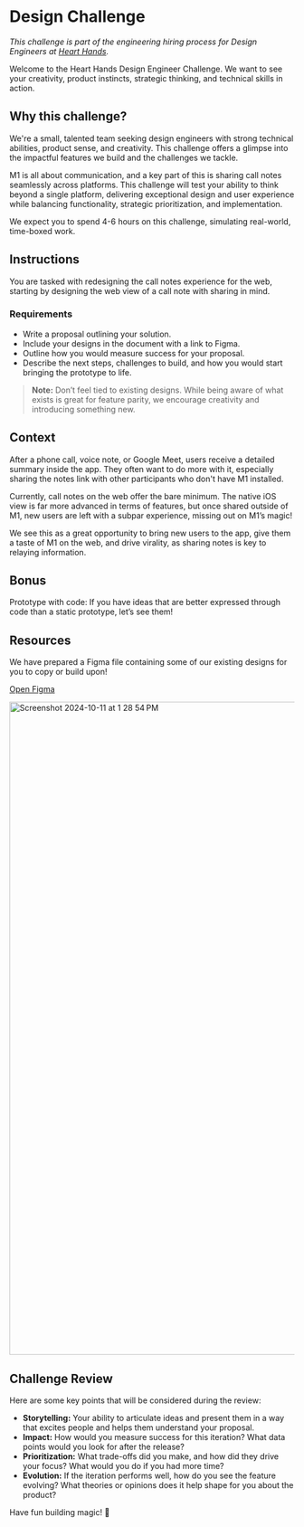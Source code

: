 # Design Challenge

_This challenge is part of the engineering hiring process for Design Engineers
at [Heart Hands](https://hearthands.tech)._

Welcome to the Heart Hands Design Engineer Challenge. We want to see your creativity, product instincts, strategic thinking, and technical skills in action.

## Why this challenge?

We're a small, talented team seeking design engineers with strong technical abilities, product sense, and creativity. This challenge offers a glimpse into the impactful features we build and the challenges we tackle.

M1 is all about communication, and a key part of this is sharing call notes seamlessly across platforms. This challenge will test your ability to think beyond a single platform, delivering exceptional design and user experience while balancing functionality, strategic prioritization, and implementation.

We expect you to spend 4-6 hours on this challenge, simulating real-world, time-boxed work.

## Instructions

You are tasked with redesigning the call notes experience for the web, starting by designing the web view of a call note with sharing in mind.

### Requirements

- Write a proposal outlining your solution.
- Include your designs in the document with a link to Figma.
- Outline how you would measure success for your proposal.
- Describe the next steps, challenges to build, and how you would start bringing the prototype to life.

> **Note:** Don’t feel tied to existing designs. While being aware of what exists is great for feature parity, we encourage creativity and introducing something new.


## Context

After a phone call, voice note, or Google Meet, users receive a detailed summary inside the app. They often want to do more with it, especially sharing the notes link with other participants who don't have M1 installed.

Currently, call notes on the web offer the bare minimum. The native iOS view is far more advanced in terms of features, but once shared outside of M1, new users are left with a subpar experience, missing out on M1’s magic!

We see this as a great opportunity to bring new users to the app, give them a taste of M1 on the web, and drive virality, as sharing notes is key to relaying information.

## Bonus

Prototype with code: If you have ideas that are better expressed through code than a static prototype, let’s see them!

## Resources

We have prepared a Figma file containing some of our existing designs for you to copy or build upon!

[Open Figma](https://www.figma.com/design/LYHc8FzoYfAVo2tPdh9lc1/%5BStef%5D-Design-Engineer-Challenge?node-id=0-1&t=bPSKWg0mJOr1aq31-1)

<img width="1155" alt="Screenshot 2024-10-11 at 1 28 54 PM" src="https://github.com/user-attachments/assets/6b1a75d3-e578-4e5c-bf5c-f520108808f8">


## Challenge Review

Here are some key points that will be considered during the review:

- **Storytelling:** Your ability to articulate ideas and present them in a way that excites people and helps them understand your proposal.
- **Impact:** How would you measure success for this iteration? What data points would you look for after the release?
- **Prioritization:** What trade-offs did you make, and how did they drive your focus? What would you do if you had more time?
- **Evolution:** If the iteration performs well, how do you see the feature evolving? What theories or opinions does it help shape for you about the product?

Have fun building magic! 🌠

